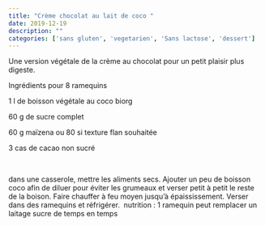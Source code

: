```yaml
---
title: "Crème chocolat au lait de coco "
date: 2019-12-19
description: ""
categories: ['sans gluten', 'vegetarien', 'Sans lactose', 'dessert']
---
```


              
                              
Une version v&eacute;g&eacute;tale de la cr&egrave;me au chocolat pour un petit plaisir plus digeste.

Ingr&eacute;dients pour 8 ramequins

1 l de boisson v&eacute;g&eacute;tale au coco biorg

60 g de sucre complet&nbsp;

60 g ma&iuml;zena ou 80 si texture flan souhait&eacute;e&nbsp;

3 cas de cacao non sucr&eacute;&nbsp;

&nbsp;

dans une casserole, mettre les aliments secs. Ajouter un peu de boisson coco afin de diluer pour &eacute;viter les grumeaux et verser petit &agrave; petit le reste de la boison. Faire chauffer &agrave; feu moyen jusqu&rsquo;&agrave; &eacute;paississement. Verser dans des ramequins et r&eacute;frig&eacute;rer.&nbsp;
nutrition : 1 ramequin peut remplacer un laitage sucre de temps en temps&nbsp;


                          
